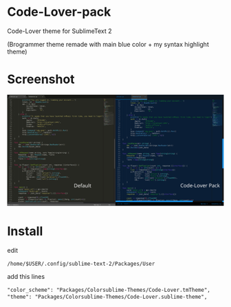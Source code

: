 # Code-Lover-pack
Code-Lover theme for SublimeText 2

(Brogrammer theme remade with main blue color + my syntax highlight theme)

# Screenshot
<img src='scrot.png'>

# Install
edit
```
/home/$USER/.config/sublime-text-2/Packages/User
```

add this lines

```
"color_scheme": "Packages/Colorsublime-Themes/Code-Lover.tmTheme",
"theme": "Packages/Colorsublime-Themes/Code-Lover.sublime-theme",
```
